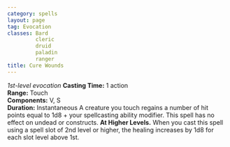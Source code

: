 ```yaml
---
category: spells
layout: page
tag: Evocation
classes: Bard
         cleric
         druid
         paladin
         ranger
title: Cure Wounds 
---
```

_1st-level evocation_ 
**Casting Time:** 1 action    
**Range:** Touch    
**Components:** V, S    
**Duration:** Instantaneous 
A creature you touch regains a number of hit points equal to 1d8 + your spellcasting ability modifier. This spell has no effect on undead or constructs. 
**At Higher Levels.** When you cast this spell using a spell slot of 2nd level or higher, the healing increases by 1d8 for each slot level above 1st.

